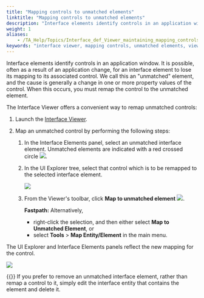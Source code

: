 ```yaml
--- 
title: "Mapping controls to unmatched elements"
linktitle: "Mapping controls to unmatched elements"
description: "Interface elements identify controls in an application window. It is possible, often as a result of an application change, for an interface element to lose its mapping to its associated control. We call this an &#34;unmatched&#34; element, and the cause is generally a change in one or more property values of the control. When this occurs, you must remap the control to the unmatched element."
weight: 1
aliases: 
    - /TA_Help/Topics/Interface_def_Viewer_maintaining_mapping_controls.html
keywords: "interface viewer, mapping controls, unmatched elements, viewer, mapping, controls to unmatched elements, unmatched elements, mapping to controls"
---
```


Interface elements identify controls in an application window. It is possible, often as a result of an application change, for an interface element to lose its mapping to its associated control. We call this an "unmatched" element, and the cause is generally a change in one or more property values of the control. When this occurs, you must remap the control to the unmatched element.

The Interface Viewer offers a convenient way to remap unmatched controls:

1.  Launch the [Interface Viewer](/TA_Help/Topics/Interface_def_Viewer_Starting.html).

2.  Map an unmatched control by performing the following steps:

    1.  In the Interface Elements panel, select an unmatched interface element. Unmatched elements are indicated with a red crossed circle ![](/images/TA_Help/Images/ug_interface_definition14.png).

    2.  In the UI Explorer tree, select that control which is to be remapped to the selected interface element.

        ![](/images/TA_Help/Images/dlg.Interface_Viewer_unmatched_mapping.png)

    3.  From the Viewer's toolbar, click **Map to unmatched element** ![](/images/TA_Help/Images/btn_match_element.png).

        **Fastpath:** Alternatively,

        -   right-click the selection, and then either select **Map to Unmatched Element**, or
        -   select **Tools** \> **Map Entity/Element** in the main menu.

The UI Explorer and Interface Elements panels reflect the new mapping for the control.

![](/images/TA_Help/Images/dlg.Interface_Viewer_new_mapping.png)

{{<tip>}} If you prefer to remove an unmatched interface element, rather than remap a control to it, simply edit the interface entity that contains the element and delete it.


